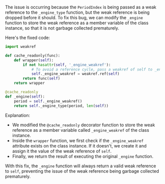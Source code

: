 The issue is occurring because the `PeriodIndex` is being passed as a weak reference to the `_engine_type` function, but the weak reference is being dropped before it should. To fix this bug, we can modify the `_engine` function to store the weak reference as a member variable of the class instance, so that it is not garbage collected prematurely.

Here's the fixed code:

```python
import weakref

def cache_readonly(func):
    def wrapper(self):
        if not hasattr(self, '_engine_weakref'):
            # To avoid a reference cycle, pass a weakref of self to _engine_type.
            self._engine_weakref = weakref.ref(self)
        return func(self)
    return wrapper

@cache_readonly
def _engine(self):
    period = self._engine_weakref()
    return self._engine_type(period, len(self))
```

Explanation:
- We modified the `@cache_readonly` decorator function to store the weak reference as a member variable called `_engine_weakref` of the class instance.
- Inside the `wrapper` function, we first check if the `_engine_weakref` attribute exists on the class instance. If it doesn't, we create it and assign it the value of the weak reference of `self`.
- Finally, we return the result of executing the original `_engine` function.

With this fix, the `_engine` function will always return a valid weak reference to `self`, preventing the issue of the weak reference being garbage collected prematurely.